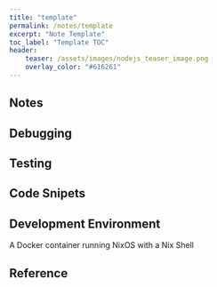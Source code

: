 ```yaml
---
title: "template"
permalink: /notes/template
excerpt: "Note Template"
toc_label: "Template TOC"
header:
    teaser: /assets/images/nodejs_teaser_image.png
    overlay_color: "#616261"
---
```

## Notes

## Debugging

## Testing

## Code Snipets

## Development Environment
A Docker container running NixOS with a Nix Shell

## Reference


